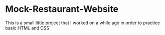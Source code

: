 # Mock-Restaurant-Website

This is a small little project that I worked on a while ago in order to practice basic HTML and CSS
